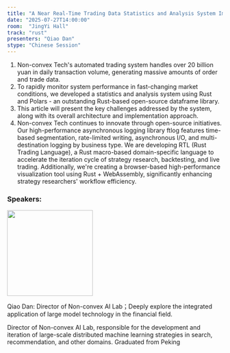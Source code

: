 ```yaml
---
title: "A Near Real-Time Trading Data Statistics and Analysis System Implemented with Polars"
date: "2025-07-27T14:00:00"
room:  "JingYi Hall"
track: "rust"
presenters: "Qiao Dan"
stype: "Chinese Session"
---
```


1. Non-convex Tech's automated trading system handles over 20 billion yuan in daily transaction volume, generating massive amounts of order and trade data.
2. To rapidly monitor system performance in fast-changing market conditions, we developed a statistics and analysis system using Rust and Polars - an outstanding Rust-based open-source dataframe library.
3. This article will present the key challenges addressed by the system, along with its overall architecture and implementation approach.
4. Non-convex Tech continues to innovate through open-source initiatives. Our high-performance asynchronous logging library ftlog features time-based segmentation, rate-limited writing, asynchronous I/O, and multi-destination logging by business type. We are developing RTL (Rust Trading Language), a Rust macro-based domain-specific language to accelerate the iteration cycle of strategy research, backtesting, and live trading. Additionally, we're creating a browser-based high-performance visualization tool using Rust + WebAssembly, significantly enhancing strategy researchers' workflow efficiency.

### Speakers:


<img src="https://sessionize.com/image/bc5c-400o400o1-sd3Nq5XThHRiH4tAetJ151.jpg" width="200" /><br/>

Qiao Dan: Director of Non-convex AI Lab；Deeply explore the integrated application of large model technology in the financial field.

Director of Non-convex AI Lab, responsible for the development and iteration of large-scale distributed machine learning strategies in search, recommendation, and other domains. Graduated from Peking
